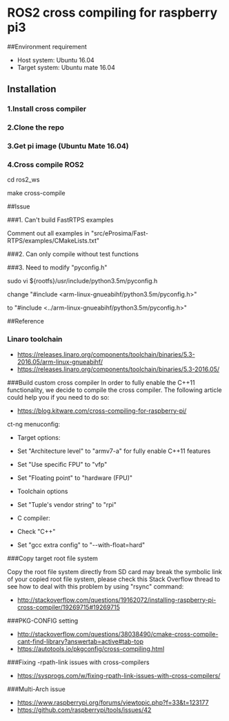 # ROS2 cross compiling for raspberry pi3

##Environment requirement
* Host system: Ubuntu 16.04
* Target system: Ubuntu mate 16.04

## Installation

### 1.Install cross compiler
### 2.Clone the repo
### 3.Get pi image (Ubuntu Mate 16.04)
### 4.Cross compile ROS2

cd ros2_ws

make cross-compile

##Issue

###1. Can't build FastRTPS examples

Comment out all examples in "src/eProsima/Fast-RTPS/examples/CMakeLists.txt"

###2. Can only compile without test functions

###3. Need to modify "pyconfig.h"

sudo vi ${rootfs}/usr/include/python3.5m/pyconfig.h

change "#include <arm-linux-gnueabihf/python3.5m/pyconfig.h>"

to "#include <../arm-linux-gnueabihf/python3.5m/pyconfig.h>"

##Reference

### Linaro toolchain

* https://releases.linaro.org/components/toolchain/binaries/5.3-2016.05/arm-linux-gnueabihf/
* https://releases.linaro.org/components/toolchain/binaries/5.3-2016.05/

###Build custom cross compiler
In order to fully enable the C++11 functionality, we decide to compile the cross compiler. The following article could help you if you need to do so: 

* https://blog.kitware.com/cross-compiling-for-raspberry-pi/

ct-ng menuconfig:

* Target options: 
 * Set "Architecture level" to "armv7-a" for fully enable C++11 features
 * Set "Use specific FPU" to "vfp"
 * Set "Floating point" to "hardware (FPU)"

* Toolchain options
 * Set "Tuple's vendor string" to "rpi"

* C compiler:
 * Check "C++"
 * Set "gcc extra config" to "--with-float=hard"


###Copy target root file system

Copy the root file system directly from SD card may break the symbolic link of your copied root file system, please check this Stack Overflow thread to see how to deal with this problem by using "rsync" command:

* http://stackoverflow.com/questions/19162072/installing-raspberry-pi-cross-compiler/19269715#19269715

###PKG-CONFIG setting

* http://stackoverflow.com/questions/38038490/cmake-cross-compile-cant-find-library?answertab=active#tab-top 
* https://autotools.io/pkgconfig/cross-compiling.html

###Fixing -rpath-link issues with cross-compilers

* https://sysprogs.com/w/fixing-rpath-link-issues-with-cross-compilers/

###Multi-Arch issue

* https://www.raspberrypi.org/forums/viewtopic.php?f=33&t=123177
* https://github.com/raspberrypi/tools/issues/42

